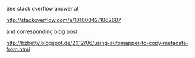 See stack overflow answer at

http://stackoverflow.com/a/10100042/1062607

and corresponding blog post

http://bzbetty.blogspot.de/2012/06/using-automapper-to-copy-metadata-from.html
